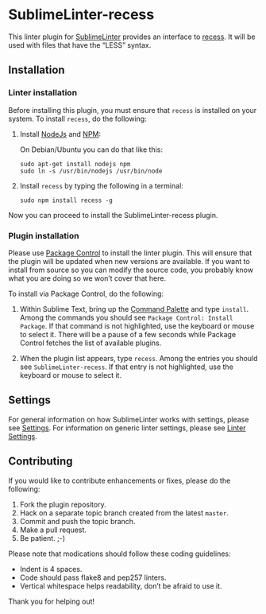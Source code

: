 SublimeLinter-recess
=========================

This linter plugin for [SublimeLinter](https://github.com/SublimeLinter/SublimeLinter3) provides an interface to [recess](https://github.com/twitter/recess). It will be used with files that have the “LESS” syntax.

## Installation

### Linter installation
Before installing this plugin, you must ensure that `recess` is installed on your system. To install `recess`, do the following:

1. Install [NodeJs](http://nodejs.org/) and [NPM](https://npmjs.org/):

    On Debian/Ubuntu you can do that like this:
    ```
    sudo apt-get install nodejs npm
    sudo ln -s /usr/bin/nodejs /usr/bin/node

    ```

1. Install `recess` by typing the following in a terminal:
    ```
    sudo npm install recess -g
    ```

Now you can proceed to install the SublimeLinter-recess plugin.

### Plugin installation
Please use [Package Control](https://sublime.wbond.net/installation) to install the linter plugin. This will ensure that the plugin will be updated when new versions are available. If you want to install from source so you can modify the source code, you probably know what you are doing so we won’t cover that here.

To install via Package Control, do the following:

1. Within Sublime Text, bring up the [Command Palette](http://docs.sublimetext.info/en/sublime-text-3/extensibility/command_palette.html) and type `install`. Among the commands you should see `Package Control: Install Package`. If that command is not highlighted, use the keyboard or mouse to select it. There will be a pause of a few seconds while Package Control fetches the list of available plugins.

1. When the plugin list appears, type `recess`. Among the entries you should see `SublimeLinter-recess`. If that entry is not highlighted, use the keyboard or mouse to select it.

## Settings
For general information on how SublimeLinter works with settings, please see [Settings](https://github.com/SublimeLinter/SublimeLinter.github.io/wiki/Settings). For information on generic linter settings, please see [Linter Settings](https://github.com/SublimeLinter/SublimeLinter.github.io/wiki/Linter-Settings).


## Contributing
If you would like to contribute enhancements or fixes, please do the following:

1. Fork the plugin repository.
1. Hack on a separate topic branch created from the latest `master`.
1. Commit and push the topic branch.
1. Make a pull request.
1. Be patient.  ;-)

Please note that modications should follow these coding guidelines:

- Indent is 4 spaces.
- Code should pass flake8 and pep257 linters.
- Vertical whitespace helps readability, don’t be afraid to use it.

Thank you for helping out!
